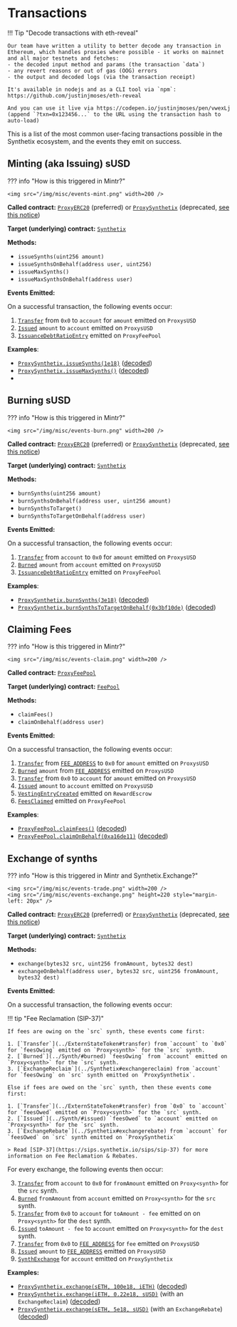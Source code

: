 # Transactions

!!! Tip "Decode transactions with eth-reveal"

    Our team have written a utility to better decode any transaction in Ethereum, which handles proxies where possible - it works on mainnet and all major testnets and fetches:
    - the decoded input method and params (the transaction `data`)
    - any revert reasons or out of gas (OOG) errors
    - the output and decoded logs (via the transaction receipt)

    It's available in nodejs and as a CLI tool via `npm`: https://github.com/justinjmoses/eth-reveal

    And you can use it live via https://codepen.io/justinjmoses/pen/vwexLj (append `?txn=0x123456...` to the URL using the transaction hash to auto-load)


This is a list of the most common user-facing transactions possible in the Synthetix ecosystem, and the events they emit on success.

## Minting (aka Issuing) sUSD

??? info "How is this triggered in Mintr?"

    <img src="/img/misc/events-mint.png" width=200 />

**Called contract:** [`ProxyERC20`](https://contracts.synthetix.io/ProxyERC20) (preferred) or [`ProxySynthetix`](https://contracts.synthetix.io/ProxySynthetix) (deprecated, [see this notice](/integration-guide#proxies))

**Target (underlying) contract:** [`Synthetix`](https://contracts.synthetix.io/Synthetix)

**Methods:**

- `issueSynths(uint256 amount)`
- `issueSynthsOnBehalf(address user, uint256)`
- `issueMaxSynths()`
- `issueMaxSynthsOnBehalf(address user)`

**Events Emitted:**

On a successful transaction, the following events occur:

1. [`Transfer`](../ExternStateToken/#transfer) from `0x0` to `account` for `amount` emitted on `ProxysUSD`
2. [`Issued`](../Synth/#issued) `amount` to `account` emitted on `ProxysUSD`
3. [`IssuanceDebtRatioEntry`](../FeePool/#issuancedebtratioentry) emitted on `ProxyFeePool`

**Examples**:

- [`ProxySynthetix.issueSynths(1e18)`](https://etherscan.io/tx/0x5df667fa499772621745a3af169fed477f78e11434fed227588de928a5793f30) ([decoded](https://codepen.io/justinjmoses/pen/vwexLj?txn=0x5df667fa499772621745a3af169fed477f78e11434fed227588de928a5793f30))
- [`ProxySynthetix.issueMaxSynths()`](https://etherscan.io/tx/0x40672a3965d1028891011c672118d99de21b709189b00c60e09c3561d604e571) ([decoded](https://codepen.io/justinjmoses/pen/vwexLj?txn=0x40672a3965d1028891011c672118d99de21b709189b00c60e09c3561d604e571))
-


## Burning sUSD

??? info "How is this triggered in Mintr?"

    <img src="/img/misc/events-burn.png" width=200 />

**Called contract:** [`ProxyERC20`](https://contracts.synthetix.io/ProxyERC20) (preferred) or [`ProxySynthetix`](https://contracts.synthetix.io/ProxySynthetix) (deprecated, [see this notice](/integration-guide#proxies))

**Target (underlying) contract:** [`Synthetix`](https://contracts.synthetix.io/Synthetix)

**Methods:**

- `burnSynths(uint256 amount)`
- `burnSynthsOnBehalf(address user, uint256 amount)`
- `burnSynthsToTarget()`
- `burnSynthsToTargetOnBehalf(address user)`

**Events Emitted:**

On a successful transaction, the following events occur:

1. [`Transfer`](../ExternStateToken/#transfer) from `account` to `0x0` for `amount` emitted on `ProxysUSD`
2. [`Burned`](../Synth/#burned) `amount` from `account` emitted on `ProxysUSD`
3. [`IssuanceDebtRatioEntry`](../FeePool/#issuancedebtratioentry) emitted on `ProxyFeePool`

**Examples**:

- [`ProxySynthetix.burnSynths(3e18)`](https://etherscan.io/tx/0xc781ddb16ca1e3fed5cf2acb1749e26a1b125057b6f9bfd23235c71381749843) ([decoded](https://codepen.io/justinjmoses/pen/vwexLj?txn=0xc781ddb16ca1e3fed5cf2acb1749e26a1b125057b6f9bfd23235c71381749843))
- [`ProxySynthetix.burnSynthsToTargetOnBehalf(0x3bf10de)`](https://etherscan.io/tx/0x53eb0cc3509726b02ba53fe869583d964b6ccdc48099c6fbab62d46b4774a01f) ([decoded](https://codepen.io/justinjmoses/pen/vwexLj?txn=0x53eb0cc3509726b02ba53fe869583d964b6ccdc48099c6fbab62d46b4774a01f))


## Claiming Fees

??? info "How is this triggered in Mintr?"

    <img src="/img/misc/events-claim.png" width=200 />

**Called contract:** [`ProxyFeePool`](https://contracts.synthetix.io/ProxyFeePool)

**Target (underlying) contract:** [`FeePool`](https://contracts.synthetix.io/FeePool)

**Methods:**

- `claimFees()`
- `claimOnBehalf(address user)`

**Events Emitted:**

On a successful transaction, the following events occur:

1. [`Transfer`](../ExternStateToken#transfer) from [`FEE_ADDRESS`](../FeePool/#fee_address) to `0x0` for `amount` emitted on `ProxysUSD`
2. [`Burned`](../Synth/#burned) `amount` from [`FEE_ADDRESS`](../FeePool/#fee_address) emitted on `ProxysUSD`
3. [`Transfer`](../ExternStateToken/#transfer) from `0x0` to `account` for `amount` emitted on `ProxysUSD`
4. [`Issued`](../Synth/#issued) `amount` to `account` emitted on `ProxysUSD`
5. [`VestingEntryCreated`](../RewardEscrow#vestingentrycreated) emitted on `RewardEscrow`
6. [`FeesClaimed`](../FeePool#feesclaimed) emitted on `ProxyFeePool`

**Examples**:

- [`ProxyFeePool.claimFees()`](https://etherscan.io/tx/0xa49256e412c7ede6c81eeeaa6c111a5ffc051fe8dd103123cc75e6bb96761fec) ([decoded](https://codepen.io/justinjmoses/pen/vwexLj?txn=0xa49256e412c7ede6c81eeeaa6c111a5ffc051fe8dd103123cc75e6bb96761fec))
- [`ProxyFeePool.claimOnBehalf(0xa16de11)`](https://etherscan.io/tx/0x2ba1bcd89c2c6178660afa6fa25674d7573cd58eb63f03416b40c053671879e8) ([decoded](https://codepen.io/justinjmoses/pen/vwexLj?txn=0x2ba1bcd89c2c6178660afa6fa25674d7573cd58eb63f03416b40c053671879e8))


## Exchange of synths

??? info "How is this triggered in Mintr and Synthetix.Exchange?"

    <img src="/img/misc/events-trade.png" width=200 />
    <img src="/img/misc/events-exchange.png" height=220 style="margin-left: 20px" />

**Called contract:** [`ProxyERC20`](https://contracts.synthetix.io/ProxyERC20) (preferred) or [`ProxySynthetix`](https://contracts.synthetix.io/ProxySynthetix) (deprecated, [see this notice](/integration-guide#proxies))

**Target (underlying) contract:** [`Synthetix`](https://contracts.synthetix.io/Synthetix)

**Methods:**

- `exchange(bytes32 src, uint256 fromAmount, bytes32 dest)`
- `exchangeOnBehalf(address user, bytes32 src, uint256 fromAmount, bytes32 dest)`

**Events Emitted:**

On a successful transaction, the following events occur:

!!! tip "Fee Reclamation (SIP-37)"

    If fees are owing on the `src` synth, these events come first:

    1. [`Transfer`](../ExternStateToken#transfer) from `account` to `0x0` for `feesOwing` emitted on `Proxy<synth>` for the `src` synth.
    2. [`Burned`](../Synth/#burned) `feesOwing` from `account` emitted on `Proxy<synth>` for the `src` synth.
    3. [`ExchangeReclaim`](../Synthetix#exchangereclaim) from `account` for `feesOwing` on `src` synth emitted on `ProxySynthetix`.

    Else if fees are owed on the `src` synth, then these events come first:

    1. [`Transfer`](../ExternStateToken#transfer) from `0x0` to `account` for `feesOwed` emitted on `Proxy<synth>` for the `src` synth.
    2. [`Issued`](../Synth/#issued) `feesOwed` to `account` emitted on `Proxy<synth>` for the `src` synth.
    3. [`ExchangeRebate`](../Synthetix#exchangerebate) from `account` for `feesOwed` on `src` synth emitted on `ProxySynthetix`

    > Read [SIP-37](https://sips.synthetix.io/sips/sip-37) for more information on Fee Reclamation & Rebates.

For every exchange, the following events then occur:

3. [`Transfer`](../ExternStateToken/#transfer) from `account` to `0x0` for `fromAmount` emitted on `Proxy<synth>` for the `src` synth.
4. [`Burned`](../Synth/#burned) `fromAmount` from `account` emitted on `Proxy<synth>` for the `src` synth.
5. [`Transfer`](../ExternStateToken/#transfer) from `0x0` to `account` for `toAmount - fee` emitted on on `Proxy<synth>` for the `dest` synth.
6. [`Issued`](../Synth/#issued) `toAmount - fee` to `account` emitted on `Proxy<synth>` for the `dest` synth.
7. [`Transfer`](../ExternStateToken/#transfer) from `0x0` to [`FEE_ADDRESS`](../FeePool/#fee_address) for `fee` emitted on `ProxysUSD`
8. [`Issued`](../Synth/#issued) `amount` to [`FEE_ADDRESS`](../FeePool/#fee_address) emitted on `ProxysUSD`
9.  [`SynthExchange`](../Synthetix/#synthexchange) for `account` emitted on `ProxySynthetix`

**Examples:**

- [`ProxySynthetix.exchange(sETH, 100e18, iETH)`](https://etherscan.io/tx/0xe85969d5c65e68968f4a55721ffa30b4da564f74f73af6a0ed1470cbd3935877)  ([decoded](https://codepen.io/justinjmoses/pen/vwexLj?txn=0xe85969d5c65e68968f4a55721ffa30b4da564f74f73af6a0ed1470cbd3935877))
- [`ProxySynthetix.exchange(iETH, 0.22e18, sUSD)`](https://etherscan.io/tx/0x2e0b807336fcd7aed23adfac923eb19a6fdfc73eae41335a229681c10e615c56) (with an `ExchangeReclaim`)  ([decoded](https://codepen.io/justinjmoses/pen/vwexLj?txn=0x2e0b807336fcd7aed23adfac923eb19a6fdfc73eae41335a229681c10e615c56))
- [`ProxySynthetix.exchange(sETH, 5e18, sUSD)`](https://etherscan.io/tx/0x0d7ac5ca424b3a7dcd0a641e1ed614158426d6229445a079dd0f21b8b0876919) (with an `ExchangeRebate`)  ([decoded](https://codepen.io/justinjmoses/pen/vwexLj?txn=0x0d7ac5ca424b3a7dcd0a641e1ed614158426d6229445a079dd0f21b8b0876919))

